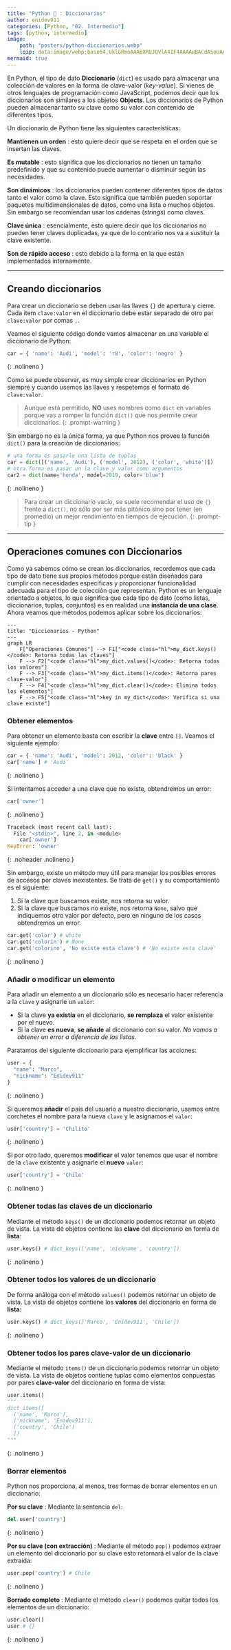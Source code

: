 ```yaml
---
title: "Python 🐍 : Diccionarios"
author: enidev911
categories: [Python, "02. Intermedio"]
tags: [python, intermedio]
image:
    path: "posters/python-diccionarios.webp"
    lqip: data:image/webp;base64,UklGRmoAAABXRUJQVlA4IF4AAAAwBACdASoUAAoAPzmEuVOvKKWisAgB4CcJZgCdGuAAVeISei2Ds94gwQAA+efmU7AgrJPxwct/taq2o7ktOODARNSHIwtKr3mjj+AuxqeB77LuLpoFVQulUgdC/mAA
mermaid: true
---
```


En Python, el tipo de dato **Diccionario** (`dict`) es usado para almacenar una colección de valores en la forma de clave-valor (*key-value*). Si vienes de otros lenguajes de programación como JavaScript, podemos decir que los diccionarios son similares a los objetos **Objects**. Los diccionarios de Python pueden almacenar tanto su clave como su valor con contenido de diferentes tipos.

Un diccionario de Python tiene las siguientes características:

**Mantienen un orden**
: esto quiere decir que se respeta en el orden que se insertan las claves.

**Es mutable**
: esto significa que los diccionarios no tienen un tamaño predefinido y que su contenido puede aumentar o disminuir según las necesidades.

**Son dinámicos**
: los diccionarios pueden contener diferentes tipos de datos tanto el valor como la clave. Esto significa que también pueden soportar paquetes multidimensionales de datos, como una lista o muchos objetos. Sin embargo se recomiendan usar los cadenas (*strings*) como claves.

**Clave única**
: esencialmente, esto quiere decir que los diccionarios no pueden tener claves duplicadas, ya que de lo contrario nos va a sustituir la clave existente.

**Son de rápido acceso**
: esto debido a la forma en la que están implementados internamente.

---

## **Creando diccionarios**

Para crear un diccionario se deben usar las llaves `{}` de apertura y cierre. Cada item `clave:valor` en el diccionario debe estar separado de otro par `clave:valor` por comas `,`. 

Veamos el siguiente código donde vamos almacenar en una variable el diccionario de Python:

```python
car = { 'name': 'Audi', 'model': 'r8', 'color': 'negro' }
```
{: .nolineno }


Como se puede observar, es muy simple crear diccionarios en Python siempre y cuando usemos las llaves y respetemos el formato de `clave:valor`.

> Aunque está permitido, **NO** uses nombres como `dict` en variables porque vas a romper la función `dict()` que nos permite crear diccionarios.
{: .prompt-warning }

Sin embargo no es la única forma, ya que Python nos provee la función `dict()` para la creación de diccionarios:

```python
# una forma es pasarle una lista de tuplas
car = dict([('name', 'Audi'), ('model', 2012), ('color', 'white')])
# otra forma es pasar un la clave y valor como argumentos
car2 = dict(name='honda', model=2019, color='blue')
```
{: .nolineno }

> Para crear un diccionario vacío, se suele recomendar el uso de `{}` frente a `dict()`, no sólo por ser más pitónico sino por tener (en promedio) un mejor rendimiento en tiempos de ejecución.
{: .prompt-tip }


---


## **Operaciones comunes con Diccionarios**

Como ya sabemos cómo se crean los diccionarios, recordemos que cada tipo de dato tiene sus propios métodos porque están diseñados para cumplir con necesidades específicas y proporcionar funcionalidad adecuada para el tipo de colección que representan. Python es un lenguaje orientado a objetos, lo que significa que cada tipo de dato (como listas, diccionarios, tuplas, conjuntos) es en realidad una **instancia de una clase**. Ahora veamos que métodos podemos aplicar sobre los diccionarios:

```mermaid
---
title: "Diccionarios - Python"
---
graph LR
    F["Operaciones Comunes"] --> F1["<code class="hl">my_dict.keys()</code>: Retorna todas las claves"]
    F --> F2["<code class="hl">my_dict.values()</code>: Retorna todos los valores"]
    F --> F3["<code class="hl">my_dict.items()</code>: Retorna pares clave-valor"]
    F --> F4["<code class="hl">my_dict.clear()</code>: Elimina todos los elementos"]
    F --> F5["<code class="hl">key in my_dict</code>: Verifica si una clave existe"]
```

### **Obtener elementos**

Para obtener un elemento basta con escribir la **clave** entre `[]`. Veamos el siguiente ejemplo:

```python
car = { 'name': 'Audi', 'model': 2012, 'color': 'black' }
car['name'] # 'Audi'
```
{: .nolineno }

Si intentamos acceder a una clave que no existe, obtendremos un error:

```py
car['owner']
```
{: .nolineno }

```python
Traceback (most recent call last):
  File "<stdin>", line 2, in <module>
    car['owner']
KeyError: 'owner'
```
{: .noheader .nolineno }

Sin embargo, existe un método muy útil para manejar los posibles errores de accesos por claves inexistentes. Se trata de `get()` y su comportamiento es el siguiente:

1. Si la clave que buscamos existe, nos retorna su valor.
2. Si la clave que buscamos no existe, nos retorna `None`, salvo que indiquemos otro valor por defecto, pero en ninguno de los casos obtendremos un error.

```python
car.get('color') # white
car.get('colorin') # None
car.get('colorino', 'No existe esta clave') # 'No existe esta clave'
```
{: .nolineno }

### Añadir o modificar un elemento

Para añadir un elemento a un diccionario sólo es necesario hacer referencia a la `clave` y asignarle un `valor`:

- Si la clave **ya existía** en el diccionario, **se remplaza** el valor existente por el nuevo.
- Si la clave **es nueva**, **se añade** al diccionario con su valor. *No vamos a obtener un error a diferencia de las listas*.

Paratamos del siguiente diccionario para ejemplificar las acciones:

```python
user = {
  "name": "Marco",
  "nickname": "Enidev911"
}
```
{: .nolineno }

Si queremos **añadir** el país del usuario a nuestro diccionario, usamos entre corchetes el nombre para la nueva `clave` y le asignamos el `valor`:

```python
user['country'] = 'Chilito'
```
{: .nolineno }


Si por otro lado, queremos **modificar** el valor tenemos que usar el nombre de la `clave` existente y asignarle el **nuevo** `valor`:

```python
user['country'] = 'Chile'
```
{: .nolineno }


### **Obtener todas las claves de un diccionario**

Mediante el método `keys()` de un diccionario podemos retornar un objeto de vista. La vista de objetos contiene las **clave** del diccionario en forma de **lista**:

```python
user.keys() # dict_keys(['name', 'nickname', 'country'])
```
{: .nolineno }

### **Obtener todos los valores de un diccionario**

De forma análoga con el método `values()` podemos retornar un objeto de vista. La vista de objetos contiene los **valores** del diccionario en forma de **lista**:

```python
user.keys() # dict_keys(['Marco', 'Enidev911', 'Chile'])
```
{: .nolineno }

### **Obtener todos los pares clave-valor de un diccionario**

Mediante el método `items()` de un diccionario podemos retornar un objeto de vista. La vista de objetos contiene tuplas como elementos conpuestas por pares **clave-valor** del diccionario en forma de vista:

```python
user.items() 
"""
dict_items([
  ('name', 'Marco'),
  ('nickname', 'Enidev911'),
  ('country', 'Chile')
  ])
"""
```
{: .nolineno }

### **Borrar elementos**

Python nos proporciona, al menos, tres formas de borrar elementos en un diccionario:

**Por su clave**
: Mediante la sentencia `del`:

```python
del user['country']
```
{: .nolineno }

**Por su clave (con extracción)**
: Mediante el método `pop()` podemos extraer un elemento del diccionario por su clave esto retornará el valor de la clave extraida:

```python
user.pop('country') # Chile
```
{: .nolineno }

**Borrado completo**
: Mediante el método `clear()` podemos quitar todos los elementos de un diccionario:

```python
user.clear()
user # {}
```
{: .nolineno }
